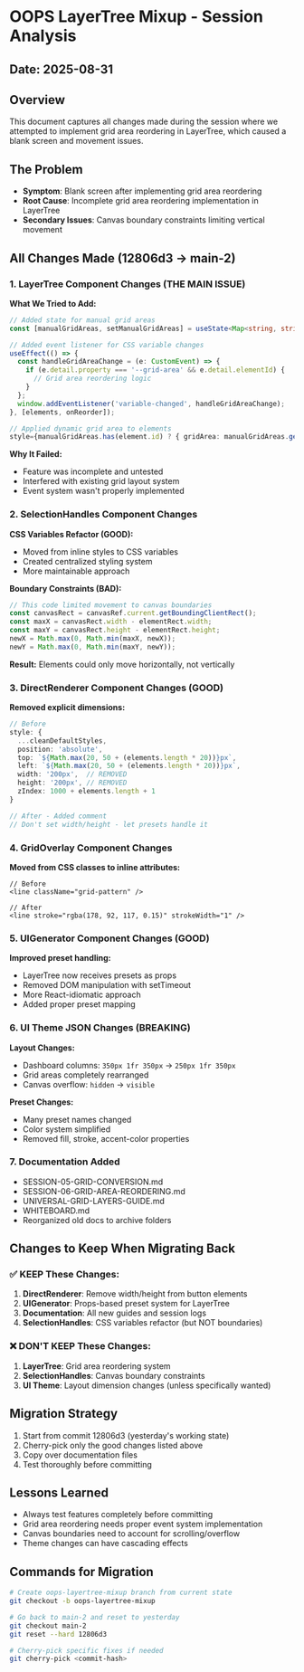 # OOPS LayerTree Mixup - Session Analysis

## Date: 2025-08-31

## Overview
This document captures all changes made during the session where we attempted to implement grid area reordering in LayerTree, which caused a blank screen and movement issues.

## The Problem
- **Symptom**: Blank screen after implementing grid area reordering
- **Root Cause**: Incomplete grid area reordering implementation in LayerTree
- **Secondary Issues**: Canvas boundary constraints limiting vertical movement

## All Changes Made (12806d3 → main-2)

### 1. LayerTree Component Changes (THE MAIN ISSUE)
**What We Tried to Add:**
```typescript
// Added state for manual grid areas
const [manualGridAreas, setManualGridAreas] = useState<Map<string, string>>(new Map());

// Added event listener for CSS variable changes
useEffect(() => {
  const handleGridAreaChange = (e: CustomEvent) => {
    if (e.detail.property === '--grid-area' && e.detail.elementId) {
      // Grid area reordering logic
    }
  };
  window.addEventListener('variable-changed', handleGridAreaChange);
}, [elements, onReorder]);

// Applied dynamic grid area to elements
style={manualGridAreas.has(element.id) ? { gridArea: manualGridAreas.get(element.id) } : undefined}
```

**Why It Failed:**
- Feature was incomplete and untested
- Interfered with existing grid layout system
- Event system wasn't properly implemented

### 2. SelectionHandles Component Changes
**CSS Variables Refactor (GOOD):**
- Moved from inline styles to CSS variables
- Created centralized styling system
- More maintainable approach

**Boundary Constraints (BAD):**
```typescript
// This code limited movement to canvas boundaries
const canvasRect = canvasRef.current.getBoundingClientRect();
const maxX = canvasRect.width - elementRect.width;
const maxY = canvasRect.height - elementRect.height;
newX = Math.max(0, Math.min(maxX, newX));
newY = Math.max(0, Math.min(maxY, newY));
```

**Result:** Elements could only move horizontally, not vertically

### 3. DirectRenderer Component Changes (GOOD)
**Removed explicit dimensions:**
```typescript
// Before
style: {
  ...cleanDefaultStyles,
  position: 'absolute',
  top: `${Math.max(20, 50 + (elements.length * 20))}px`,
  left: `${Math.max(20, 50 + (elements.length * 20))}px`,
  width: '200px',  // REMOVED
  height: '200px', // REMOVED
  zIndex: 1000 + elements.length + 1
}

// After - Added comment
// Don't set width/height - let presets handle it
```

### 4. GridOverlay Component Changes
**Moved from CSS classes to inline attributes:**
```tsx
// Before
<line className="grid-pattern" />

// After
<line stroke="rgba(178, 92, 117, 0.15)" strokeWidth="1" />
```

### 5. UIGenerator Component Changes (GOOD)
**Improved preset handling:**
- LayerTree now receives presets as props
- Removed DOM manipulation with setTimeout
- More React-idiomatic approach
- Added proper preset mapping

### 6. UI Theme JSON Changes (BREAKING)
**Layout Changes:**
- Dashboard columns: `350px 1fr 350px` → `250px 1fr 350px`
- Grid areas completely rearranged
- Canvas overflow: `hidden` → `visible`

**Preset Changes:**
- Many preset names changed
- Color system simplified
- Removed fill, stroke, accent-color properties

### 7. Documentation Added
- SESSION-05-GRID-CONVERSION.md
- SESSION-06-GRID-AREA-REORDERING.md
- UNIVERSAL-GRID-LAYERS-GUIDE.md
- WHITEBOARD.md
- Reorganized old docs to archive folders

## Changes to Keep When Migrating Back

### ✅ KEEP These Changes:
1. **DirectRenderer**: Remove width/height from button elements
2. **UIGenerator**: Props-based preset system for LayerTree
3. **Documentation**: All new guides and session logs
4. **SelectionHandles**: CSS variables refactor (but NOT boundaries)

### ❌ DON'T KEEP These Changes:
1. **LayerTree**: Grid area reordering system
2. **SelectionHandles**: Canvas boundary constraints
3. **UI Theme**: Layout dimension changes (unless specifically wanted)

## Migration Strategy
1. Start from commit 12806d3 (yesterday's working state)
2. Cherry-pick only the good changes listed above
3. Copy over documentation files
4. Test thoroughly before committing

## Lessons Learned
- Always test features completely before committing
- Grid area reordering needs proper event system implementation
- Canvas boundaries need to account for scrolling/overflow
- Theme changes can have cascading effects

## Commands for Migration
```bash
# Create oops-layertree-mixup branch from current state
git checkout -b oops-layertree-mixup

# Go back to main-2 and reset to yesterday
git checkout main-2
git reset --hard 12806d3

# Cherry-pick specific fixes if needed
git cherry-pick <commit-hash>
```